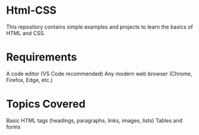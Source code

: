 # Html-CSS
This repository contains simple examples and projects to learn the basics of HTML and CSS.

# Requirements
A code editor (VS Code recommended)
Any modern web browser (Chrome, Firefox, Edge, etc.)

# Topics Covered
Basic HTML tags (headings, paragraphs, links, images, lists)
Tables and forms
